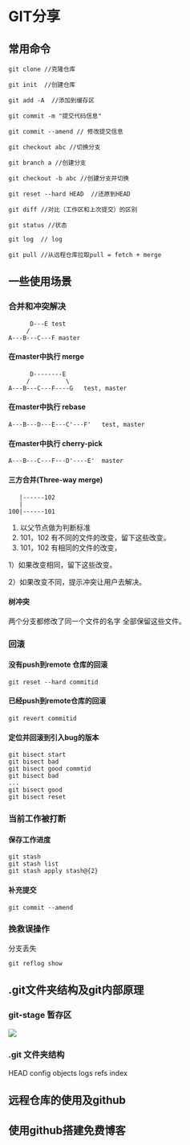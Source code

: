 # GIT分享

## 常用命令

```text
git clone //克隆仓库

git init  //创建仓库

git add -A  //添加到缓存区

git commit -m "提交代码信息"

git commit --amend // 修改提交信息

git checkout abc //切换分支

git branch a //创建分支

git checkout -b abc //创建分支并切换

git reset --hard HEAD  //还原到HEAD

git diff //对比（工作区和上次提交）的区别

git status //状态

git log  // log

git pull //从远程仓库拉取pull = fetch + merge
```

## 一些使用场景

### 合并和冲突解决

```text
      D---E test  
     /  
A---B---C---F master
```

#### 在master中执行 merge

```text
      D--------E  
     /          \  
A---B---C---F----G   test, master
```

#### 在master中执行 rebase

```text
A---B---D---E---C'---F'   test, master
```

#### 在master中执行 cherry-pick

```text
A---B---C---F---D'----E'  master
```

#### 三方合并\(Three-way merge\)

```text
   |------102
   |
100|------101
```

1. 以父节点做为判断标准
2. 101，102 有不同的文件的改变，留下这些改变。
3. 101，102 有相同的文件的改变，

1）如果改变相同，留下这些改变。

2）如果改变不同，提示冲突让用户去解决。

#### 树冲突

两个分支都修改了同一个文件的名字 全部保留这些文件。

### 回滚

#### 没有push到remote 仓库的回滚

```text
git reset --hard commitid
```

#### 已经push到remote仓库的回滚

```text
git revert commitid
```

#### 定位并回滚到引入bug的版本

```text
git bisect start  
git bisect bad  
git bisect good commtid  
git bisect bad  
...  
git bisect good  
git bisect reset
```

### 当前工作被打断

#### 保存工作进度

```text
git stash  
git stash list  
git stash apply stash@{2}
```

#### 补充提交

```text
git commit --amend
```

### 挽救误操作

分支丢失

```text
git reflog show
```

## .git文件夹结构及git内部原理

### git-stage 暂存区

![](/images/git-stage.png)

### .git 文件夹结构

HEAD config objects logs refs index

## 远程仓库的使用及github

## 使用github搭建免费博客


